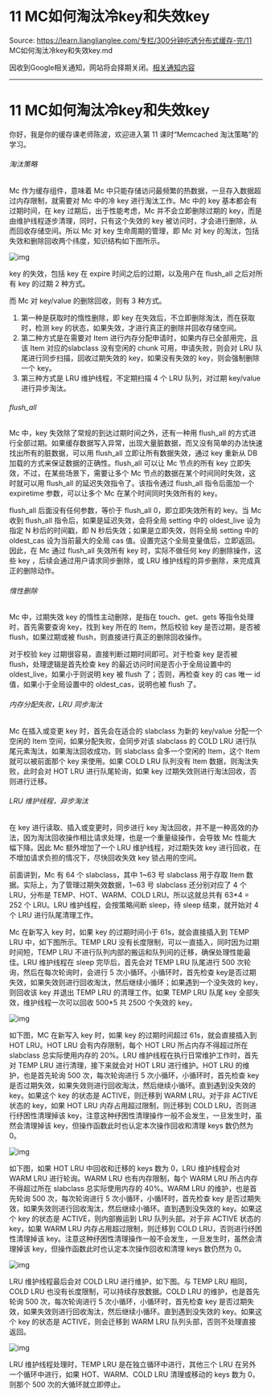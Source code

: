 # 11 MC如何淘汰冷key和失效key 

Source: https://learn.lianglianglee.com/专栏/300分钟吃透分布式缓存-完/11 MC如何淘汰冷key和失效key.md

因收到Google相关通知，网站将会择期关闭。[相关通知内容](https://lumendatabase.org/notices/44265620)

---

# 11 MC如何淘汰冷key和失效key

你好，我是你的缓存课老师陈波，欢迎进入第 11 课时“Memcached 淘汰策略”的学习。

###### 淘汰策略

Mc 作为缓存组件，意味着 Mc 中只能存储访问最频繁的热数据，一旦存入数据超过内存限制，就需要对 Mc 中的冷 key 进行淘汰工作。Mc 中的 key 基本都会有过期时间，在 key 过期后，出于性能考虑，Mc 并不会立即删除过期的 key，而是由维护线程逐步清理，同时，只有这个失效的 key 被访问时，才会进行删除，从而回收存储空间。所以 Mc 对 key 生命周期的管理，即 Mc 对 key 的淘汰，包括失效和删除回收两个纬度，知识结构如下图所示。

![img](assets/CgoB5l2lMr6ASGzEAACB7rAcaqU851.png)

key 的失效，包括 key 在 expire 时间之后的过期，以及用户在 flush\_all 之后对所有 key 的过期 2 种方式。

而 Mc 对 key/value 的删除回收，则有 3 种方式。

1. 第一种是获取时的惰性删除，即 key 在失效后，不立即删除淘汰，而在获取时，检测 key 的状态，如果失效，才进行真正的删除并回收存储空间。
2. 第二种方式是在需要对 Item 进行内存分配申请时，如果内存已全部用完，且该 Item 对应的slabclass 没有空闲的 chunk 可用，申请失败，则会对 LRU 队尾进行同步扫描，回收过期失效的 key，如果没有失效的 key，则会强制删除一个 key。
3. 第三种方式是 LRU 维护线程，不定期扫描 4 个 LRU 队列，对过期 key/value 进行异步淘汰。

###### flush\_all

Mc 中，key 失效除了常规的到达过期时间之外，还有一种用 flush\_all 的方式进行全部过期。如果缓存数据写入异常，出现大量脏数据，而又没有简单的办法快速找出所有的脏数据，可以用 flush\_all 立即让所有数据失效，通过 key 重新从 DB 加载的方式来保证数据的正确性。flush\_all 可以让 Mc 节点的所有 key 立即失效，不过，在某些场景下，需要让多个 Mc 节点的数据在某个时间同时失效，这时就可以用 flush\_all 的延迟失效指令了。该指令通过 flush\_all 指令后面加一个 expiretime 参数，可以让多个 Mc 在某个时间同时失效所有的 key。

flush\_all 后面没有任何参数，等价于 flush\_all 0，即立即失效所有的 key。当 Mc 收到 flush\_all 指令后，如果是延迟失效，会将全局 setting 中的 oldest\_live 设为指定 N 秒后的时间戳，即 N 秒后失效；如果是立即失效，则将全局 setting 中的 oldest\_cas 设为当前最大的全局 cas 值。设置完这个全局变量值后，立即返回。因此，在 Mc 通过 flush\_all 失效所有 key 时，实际不做任何 key 的删除操作，这些 key ，后续会通过用户请求同步删除，或 LRU 维护线程的异步删除，来完成真正的删除动作。

###### 惰性删除

Mc 中，过期失效 key 的惰性主动删除，是指在 touch、get、gets 等指令处理时，首先需要查询 key，找到 key 所在的 Item，然后校验 key 是否过期，是否被 flush，如果过期或被 flush，则直接进行真正的删除回收操作。

对于校验 key 过期很容易，直接判断过期时间即可。对于检查 key 是否被 flush，处理逻辑是首先检查 key 的最近访问时间是否小于全局设置中的 oldest\_live，如果小于则说明 key 被 flush 了；否则，再检查 key 的 cas 唯一 id 值，如果小于全局设置中的 oldest\_cas，说明也被 flush 了。

###### 内存分配失败，LRU 同步淘汰

Mc 在插入或变更 key 时，首先会在适合的 slabclass 为新的 key/value 分配一个空闲的 Item 空间，如果分配失败，会同步对该 slabclass 的 COLD LRU 进行队尾元素淘汰，如果淘汰回收成功，则 slabclass 会多一个空闲的 Item，这个 Item 就可以被前面那个 key 来使用。如果 COLD LRU 队列没有 Item 数据，则淘汰失败，此时会对 HOT LRU 进行队尾轮询，如果 key 过期失效则进行淘汰回收，否则进行迁移。

###### LRU 维护线程，异步淘汰

在 key 进行读取、插入或变更时，同步进行 key 淘汰回收，并不是一种高效的办法，因为淘汰回收操作相比请求处理，也是一个重量级操作，会导致 Mc 性能大幅下降。因此 Mc 额外增加了一个 LRU 维护线程，对过期失效 key 进行回收，在不增加请求负担的情况下，尽快回收失效 key 锁占用的空间。

前面讲到，Mc 有 64 个 slabclass，其中 1~63 号 slabclass 用于存取 Item 数据。实际上，为了管理过期失效数据，1~63 号 slabclass 还分别对应了 4 个 LRU，分布是 TEMP、HOT、WARM、COLD LRU。所以这就总共有 63\*4 = 252 个 LRU。LRU 维护线程，会按策略间断 sleep，待 sleep 结束，就开始对 4 个 LRU 进行队尾清理工作。

Mc 在新写入 key 时，如果 key 的过期时间小于 61s，就会直接插入到 TEMP LRU 中，如下图所示。TEMP LRU 没有长度限制，可以一直插入，同时因为过期时间短，TEMP LRU 不进行队列内部的搬运和队列间的迁移，确保处理性能最佳。LRU 维护线程在 sleep 完毕后，首先会对 TEMP LRU 队尾进行 500 次轮询，然后在每次轮询时，会进行 5 次小循环。小循环时，首先检查 key是否过期失效，如果失效则进行回收淘汰，然后继续小循环；如果遇到一个没失效的 key，则回收该 key 并退出 TEMP LRU 的清理工作。如果 TEMP LRU 队尾 key 全部失效，维护线程一次可以回收 500\*5 共 2500 个失效的 key。

![img](assets/CgotOV2lMr-AaQVZAAC-AitDERU510.png)

如下图，MC 在新写入 key 时，如果 key 的过期时间超过 61s，就会直接插入到 HOT LRU。HOT LRU 会有内存限制，每个 HOT LRU 所占内存不得超过所在 slabclass 总实际使用内存的 20%。LRU 维护线程在执行日常维护工作时，首先对 TEMP LRU 进行清理，接下来就会对 HOT LRU 进行维护。HOT LRU 的维护，也是首先轮询 500 次，每次轮询进行 5 次小循环，小循环时，首先检查 key 是否过期失效，如果失效则进行回收淘汰，然后继续小循环。直到遇到没失效的 key。如果这个 key 的状态是 ACTIVE，则迁移到 WARM LRU。对于非 ACTIVE 状态的 key，如果 HOT LRU 内存占用超过限制，则迁移到 COLD LRU，否则进行纾困性清理掉该 key，注意这种纾困性清理操作一般不会发生，一旦发生时，虽然会清理掉该 key，但操作函数此时也认定本次操作回收和清理 keys 数仍然为 0。

![img](assets/CgoB5l2lMr-Adai5AADecNLamqw346.png)

如下图，如果 HOT LRU 中回收和迁移的 keys 数为 0，LRU 维护线程会对 WARM LRU 进行轮询。WARM LRU 也有内存限制，每个 WARM LRU 所占内存不得超过所在 slabclass 总实际使用内存的 40%。WARM LRU 的维护，也是首先轮询 500 次，每次轮询进行 5 次小循环，小循环时，首先检查 key 是否过期失效，如果失效则进行回收淘汰，然后继续小循环。直到遇到没失效的 key。如果这个 key 的状态是 ACTIVE，则内部搬运到 LRU 队列头部。对于非 ACTIVE 状态的 key，如果 WARM LRU 内存占用超过限制，则迁移到 COLD LRU，否则进行纾困性清理掉该 key。注意这种纾困性清理操作一般不会发生，一旦发生时，虽然会清理掉该 key，但操作函数此时也认定本次操作回收和清理 keys 数仍然为 0。

![img](assets/CgotOV2lMr-AYNh7AAEBqGNruvU217.png)

LRU 维护线程最后会对 COLD LRU 进行维护，如下图。与 TEMP LRU 相同，COLD LRU 也没有长度限制，可以持续存放数据。COLD LRU 的维护，也是首先轮询 500 次，每次轮询进行 5 次小循环，小循环时，首先检查 key 是否过期失效，如果失效则进行回收淘汰，然后继续小循环。直到遇到没失效的 key。如果这个 key 的状态是 ACTIVE，则会迁移到 WARM LRU 队列头部，否则不处理直接返回。

![img](assets/CgoB5l2lMr-AVx39AADL6FNQktQ690.png)

LRU 维护线程处理时，TEMP LRU 是在独立循环中进行，其他三个 LRU 在另外一个循环中进行，如果 HOT、WARM、COLD LRU 清理或移动的 keys 数为 0，则那个 500 次的大循环就立即停止。
